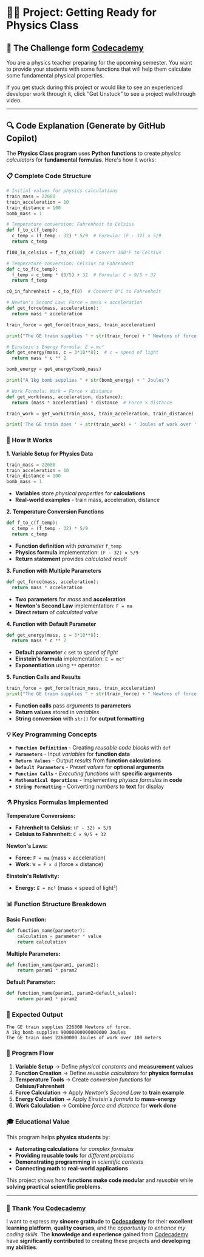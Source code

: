 # 👨‍💻 Project: Getting Ready for Physics Class

## 🎯 The Challenge form [Codecademy](http://www.codecademy.com/)

You are a physics teacher preparing for the upcoming semester. You want to provide your students with some functions that will help them calculate some fundamental physical properties.

If you get stuck during this project or would like to see an experienced developer work through it, click “Get Unstuck“ to see a project walkthrough video.

---

## 🔍 **Code Explanation (Generate by GitHub Copilot)**

The **Physics Class program** uses **Python functions** to create *physics calculators* for **fundamental formulas**. Here's how it works:

### **📋 Complete Code Structure**

```python
# Initial values for physics calculations
train_mass = 22680
train_acceleration = 10
train_distance = 100
bomb_mass = 1

# Temperature conversion: Fahrenheit to Celsius
def f_to_c(f_temp):
  c_temp = (f_temp - 32) * 5/9  # Formula: (F - 32) × 5/9
  return c_temp

f100_in_celsius = f_to_c(100)  # Convert 100°F to Celsius

# Temperature conversion: Celsius to Fahrenheit
def c_to_f(c_temp):
  f_temp = c_temp * (9/5) + 32  # Formula: C × 9/5 + 32
  return f_temp

c0_in_fahrenheit = c_to_f(0)  # Convert 0°C to Fahrenheit

# Newton's Second Law: Force = mass × acceleration
def get_force(mass, acceleration):
  return mass * acceleration

train_force = get_force(train_mass, train_acceleration)

print("The GE train supplies " + str(train_force) + " Newtons of force.")

# Einstein's Energy Formula: E = mc²
def get_energy(mass, c = 3*10**8):  # c = speed of light
  return mass * c ** 2

bomb_energy = get_energy(bomb_mass)

print("A 1kg bomb supplies " + str(bomb_energy) + " Joules")

# Work Formula: Work = Force × distance
def get_work(mass, acceleration, distance):
  return (mass * acceleration) * distance  # Force × distance

train_work = get_work(train_mass, train_acceleration, train_distance)

print('The GE train does ' + str(train_work) + ' Joules of work over ' + str(train_distance) + ' meters')
```

### **🎯 How It Works**

**1. Variable Setup for Physics Data**
```python
train_mass = 22680
train_acceleration = 10
train_distance = 100
bomb_mass = 1
```
- **Variables** store *physical properties* for **calculations**
- **Real-world examples** - train mass, acceleration, distance

**2. Temperature Conversion Functions**
```python
def f_to_c(f_temp):
  c_temp = (f_temp - 32) * 5/9
  return c_temp
```
- **Function definition** with *parameter* `f_temp`
- **Physics formula** implementation: `(F - 32) × 5/9`
- **Return statement** provides *calculated result*

**3. Function with Multiple Parameters**
```python
def get_force(mass, acceleration):
  return mass * acceleration
```
- **Two parameters** for *mass* and **acceleration**
- **Newton's Second Law** implementation: `F = ma`
- **Direct return** of *calculated value*

**4. Function with Default Parameter**
```python
def get_energy(mass, c = 3*10**8):
  return mass * c ** 2
```
- **Default parameter** `c` set to *speed of light*
- **Einstein's formula** implementation: `E = mc²`
- **Exponentiation** using `**` operator

**5. Function Calls and Results**
```python
train_force = get_force(train_mass, train_acceleration)
print("The GE train supplies " + str(train_force) + " Newtons of force.")
```
- **Function calls** pass *arguments* to **parameters**
- **Return values** stored in *variables*
- **String conversion** with `str()` for **output formatting**

### **💡 Key Programming Concepts**

- **`Function Definition`** - Creating *reusable code blocks* with `def`
- **`Parameters`** - Input *variables* for **function data**
- **`Return Values`** - Output *results* from **function calculations**
- **`Default Parameters`** - *Preset values* for **optional arguments**
- **`Function Calls`** - *Executing functions* with **specific arguments**
- **`Mathematical Operations`** - Implementing *physics formulas* in **code**
- **`String Formatting`** - Converting *numbers* to **text** for display

### **⚗️ Physics Formulas Implemented**

**Temperature Conversions:**
- **Fahrenheit to Celsius:** `(F - 32) × 5/9`
- **Celsius to Fahrenheit:** `C × 9/5 + 32`

**Newton's Laws:**
- **Force:** `F = ma` (mass × acceleration)
- **Work:** `W = F × d` (force × distance)

**Einstein's Relativity:**
- **Energy:** `E = mc²` (mass × speed of light²)

### **📊 Function Structure Breakdown**

**Basic Function:**
```python
def function_name(parameter):
    calculation = parameter * value
    return calculation
```

**Multiple Parameters:**
```python
def function_name(param1, param2):
    return param1 * param2
```

**Default Parameter:**
```python
def function_name(param1, param2=default_value):
    return param1 * param2
```

### **🔬 Expected Output**

```terminal
The GE train supplies 226800 Newtons of force.
A 1kg bomb supplies 90000000000000000 Joules
The GE train does 22680000 Joules of work over 100 meters
```

### **🔄 Program Flow**

1. **Variable Setup** → Define *physical constants* and **measurement values**
2. **Function Creation** → Define *reusable calculators* for **physics formulas**
3. **Temperature Tools** → Create *conversion functions* for **Celsius/Fahrenheit**
4. **Force Calculation** → Apply *Newton's Second Law* to **train example**
5. **Energy Calculation** → Apply *Einstein's formula* to **mass-energy**
6. **Work Calculation** → Combine *force and distance* for **work done**

### **🎓 Educational Value**

This program helps **physics students** by:
- **Automating calculations** for *complex formulas*
- **Providing reusable tools** for *different problems*
- **Demonstrating programming** in *scientific contexts*
- **Connecting math** to **real-world applications**

This project shows how **functions make code modular** and *reusable* while **solving practical scientific problems**.

---

### 🙏 **Thank You [Codecademy](https://www.codecademy.com/)**

I want to express my **sincere gratitude** to [**Codecademy**](https://www.codecademy.com/) for their **excellent learning platform**, **quality courses**, and the *opportunity to enhance my coding skills*. The **knowledge and experience** gained from [Codecademy](https://www.codecademy.com/) have **significantly contributed** to creating these projects and **developing my abilities**.